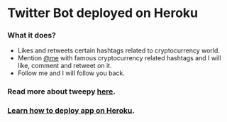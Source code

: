 # Twitter Bot deployed on Heroku

### What it does?
- Likes and retweets certain hashtags related to cryptocurrency world.
- Mention [@me](https://twitter.com/CryptoNewsBot3) with famous cryptocurrency related hashtags and I will like, comment and retweet on it.
- Follow me and I will follow you back.

### Read more about tweepy [here](tweepy.readthedocs.io).
### [Learn how to deploy app on Heroku](https://devcenter.heroku.com/articles/getting-started-with-python).

